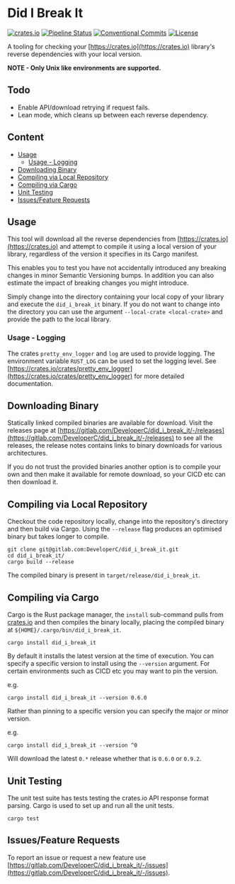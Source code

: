 # Did I Break It
[![crates.io](https://img.shields.io/crates/v/did_i_break_it)](https://crates.io/crates/did_i_break_it)
[![Pipeline Status](https://gitlab.com/DeveloperC/did_i_break_it/badges/main/pipeline.svg)](https://gitlab.com/DeveloperC/did_i_break_it/commits/main)
[![Conventional Commits](https://img.shields.io/badge/Conventional%20Commits-1.0.0-yellow.svg)](https://conventionalcommits.org)
[![License](https://img.shields.io/badge/License-AGPLv3-blue.svg)](https://www.gnu.org/licenses/agpl-3.0)


A tooling for checking your [https://crates.io](https://crates.io) library's reverse dependencies with your local version.

__NOTE - Only Unix like environments are supported.__


## Todo
 * Enable API/download retrying if request fails.
 * Lean mode, which cleans up between each reverse dependency.


## Content
 * [Usage](#usage)
   + [Usage - Logging](#usage-logging)
 * [Downloading Binary](#downloading-binary)
 * [Compiling via Local Repository](#compiling-via-local-repository)
 * [Compiling via Cargo](#compiling-via-cargo)
 * [Unit Testing](#unit-testing)
 * [Issues/Feature Requests](#issuesfeature-requests)


## Usage
This tool will download all the reverse dependencies from [https://crates.io](https://crates.io) and attempt to compile it using a local version of your library, regardless of the version it specifies in its Cargo manifest.

This enables you to test you have not accidentally introduced any breaking changes in minor Semantic Versioning bumps.
In addition you can also estimate the impact of breaking changes you might introduce.

Simply change into the directory containing your local copy of your library and execute the `did_i_break_it` binary.
If you do not want to change into the directory you can use the argument `--local-crate <local-crate>` and provide the path to the local library.


### Usage - Logging
The crates `pretty_env_logger` and `log` are used to provide logging.
The environment variable `RUST_LOG` can be used to set the logging level.
See [https://crates.io/crates/pretty_env_logger](https://crates.io/crates/pretty_env_logger) for more detailed documentation.


## Downloading Binary
Statically linked compiled binaries are available for download.
Visit the releases page at [https://gitlab.com/DeveloperC/did_i_break_it/-/releases](https://gitlab.com/DeveloperC/did_i_break_it/-/releases) to see all the releases, the release notes contains links to binary downloads for various architectures.

If you do not trust the provided binaries another option is to compile your own and then make it available for remote download, so your CICD etc can then download it.


## Compiling via Local Repository
Checkout the code repository locally, change into the repository's directory and then build via Cargo.
Using the `--release` flag produces an optimised binary but takes longer to compile.

```
git clone git@gitlab.com:DeveloperC/did_i_break_it.git
cd did_i_break_it/
cargo build --release
```

The compiled binary is present in `target/release/did_i_break_it`.


## Compiling via Cargo
Cargo is the Rust package manager, the `install` sub-command pulls from [crates.io](https://crates.io/crates/did_i_break_it) and then compiles the binary locally, placing the compiled binary at `${HOME}/.cargo/bin/did_i_break_it`.

```
cargo install did_i_break_it
```

By default it installs the latest version at the time of execution.
You can specify a specific version to install using the `--version` argument.
For certain environments such as CICD etc you may want to pin the version.

e.g.

```
cargo install did_i_break_it --version 0.6.0
```

Rather than pinning to a specific version you can specify the major or minor version.

e.g.

```
cargo install did_i_break_it --version ^0
```

Will download the latest `0.*` release whether that is `0.6.0` or `0.9.2`.


## Unit Testing
The unit test suite has tests testing the crates.io API response format parsing.
Cargo is used to set up and run all the unit tests.

```
cargo test
```


## Issues/Feature Requests
To report an issue or request a new feature use [https://gitlab.com/DeveloperC/did_i_break_it/-/issues](https://gitlab.com/DeveloperC/did_i_break_it/-/issues).
